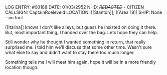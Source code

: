 LOG ENTRY: #00188
DATE: 01/03/2952
N-ID: ~~*REDACTED*~~ - CITIZEN
CALLSIGN: CaptainRoeleveld
LOCATION: [[Stanton]], [[Area 18]]
SHIP: None - on foot
  

[[Italina]] knows I don't like alleys, but guess he insisted on doing it there. But, most important thing, I handed over the bag. Lets hope they can help.  

Still wonder why he thought I wanted something in return, that really surprised me. I told him we'll discuss that some other time. Wasn't sure what else to say and didn't want to stay there too much longer.  

Something tells me I will meet him again, hope it will be in a more friendly location though.